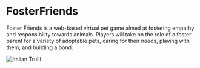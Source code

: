 # FosterFriends
Foster Friends is a web-based virtual pet game aimed at fostering empathy and responsibility towards animals. Players will take on the role of a foster parent for a variety of adoptable pets, caring for their needs, playing with them, and building a bond.

<img src="screenShots/Screenshot1" alt="Italian Trulli">
